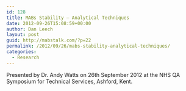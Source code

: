 ```yaml
---
id: 128
title: MABs Stability – Analytical Techniques
date: 2012-09-26T15:08:59+00:00
author: Dan Leech
layout: post
guid: http://mabstalk.com/?p=22
permalink: /2012/09/26/mabs-stability-analytical-techniques/
categories:
  - Research
---
```

Presented by Dr. Andy Watts on 26th September 2012 at the NHS QA Symposium for Technical Services, Ashford, Kent.